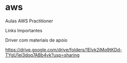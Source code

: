 # aws
Aulas AWS Practitioner

Links Importantes

Driver com materiais de apoio

https://drive.google.com/drive/folders/1EIvk2iMq9tKDd-TYgU1ei3doq7ABb4vk?usp=sharing
